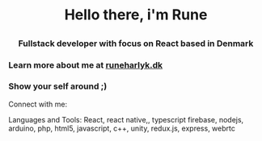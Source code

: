 # <h1 align="center">Hello there, i'm Rune</h1>
##  <h3 align="center">Fullstack developer with focus on React based in Denmark</h3>

### Learn more about me at [runeharlyk.dk](https://runeharlyk.dk)
### Show your self around ;)

Connect with me:


Languages and Tools:
React, react native,, typescript firebase, nodejs, arduino, php, html5, javascript, c++, unity, redux.js, express, webrtc
